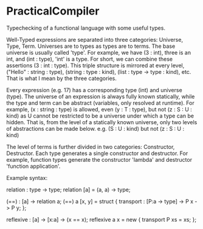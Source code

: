 # PracticalCompiler
Typechecking of a functional language with some useful types.

  Well-Typed expressions are separated into three categories: Universe, Type, Term.
Universes are to types as types are to terms. The base universe is usually called 'type'.
  For example, we have (3 : int), three is an int, and (int : type), 'int' is a type. For short, we can combine these assertions (3 : int : type). This triple structure is mirrored at every level, ("Hello" : string : type), (string : type : kind), (list : type -> type : kind), etc. That is what I mean by the three categories.

  Every expression (e.g. 17) has a corresponding type (int) and universe (type). The universe of an expression is always fully known statically, while the type and term can be abstract (variables, only resolved at runtime).
  For example, (x : string : type) is allowed, even (y : T : type), but not (z : S : U : kind) as U cannot be restricted to be a universe under which a type can be hidden. That is, from the level of a statically known universe, only two levels of abstractions can be made below. e.g. (S : U : kind) but not (z : S : U : kind)

  The level of terms is further divided in two categories: Constructor, Destructor.
  Each type generates a single constructor and destructor. For example, function types generate the constructor 'lambda' and destructor 'function application'. 

Example syntax:

relation : type -> type;
relation [a] = (a, a) -> type;

(==) : [a] -> relation a;
(==) a [x, y] = struct {
  transport : [P:a -> type] -> P x -> P y;
};

reflexive : [a] -> [x:a] -> (x == x);
reflexive a x = new {
  transport P xs = xs;
};
